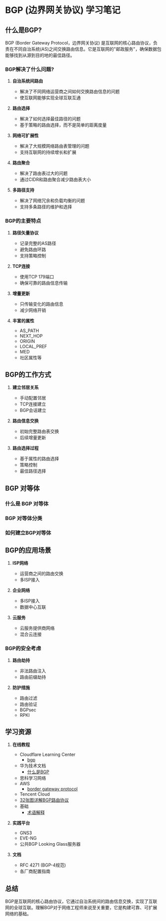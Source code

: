 # BGP (边界网关协议) 学习笔记

## 什么是BGP?

BGP (Border Gateway Protocol，边界网关协议) 是互联网的核心路由协议，负责在不同自治系统(AS)之间交换路由信息。它是互联网的"邮政服务"，确保数据包能够找到从源到目的地的最佳路径。

### BGP解决了什么问题?

1. **自治系统间路由**
   - 解决了不同网络运营商之间如何交换路由信息的问题
   - 使互联网能够实现全球互联互通

2. **路由选择**
   - 解决了如何选择最佳路径的问题
   - 基于策略的路由选择，而不是简单的距离度量

3. **网络可扩展性**
   - 解决了大规模网络路由表管理的问题
   - 支持互联网的持续增长和扩展

4. **路由聚合**
   - 解决了路由表过大的问题
   - 通过CIDR和路由聚合减少路由表大小

5. **多路径支持**
   - 解决了网络冗余和负载均衡的问题
   - 支持多条路径的维护和选择

### BGP的主要特点

1. **路径矢量协议**
   - 记录完整的AS路径
   - 避免路由环路
   - 支持策略控制

2. **TCP连接**
   - 使用TCP 179端口
   - 确保可靠的路由信息传输

3. **增量更新**
   - 只传输变化的路由信息
   - 减少网络开销

4. **丰富的属性**
   - AS_PATH
   - NEXT_HOP
   - ORIGIN
   - LOCAL_PREF
   - MED
   - 社区属性等

## BGP的工作方式

1. **建立邻居关系**
   - 手动配置邻居
   - TCP连接建立
   - BGP会话建立

2. **路由信息交换**
   - 初始完整路由表交换
   - 后续增量更新

3. **路由选择过程**
   - 基于属性的路由选择
   - 策略控制
   - 最佳路径选择

## BGP 对等体

### 什么是 BGP 对等体

### BGP 对等体分类

### 如何建立BGP对等体

## BGP的应用场景

1. **ISP网络**
   - 运营商之间的路由交换
   - 多ISP接入

2. **企业网络**
   - 多ISP接入
   - 数据中心互联

3. **云服务**
   - 云服务提供商网络
   - 混合云连接

### BGP的安全考虑

1. **路由劫持**
   - 非法路由注入
   - 路由前缀劫持

2. **防护措施**
   - 路由过滤
   - 路由验证
   - BGPsec
   - RPKI

## 学习资源

1. **在线教程**
   - Cloudflare Learning Center
     - [bgp](https://www.thebyte.com.cn/content/chapter1/bgp.html)
   - 华为技术文档
     - [什么是BGP](https://info.support.huawei.com/info-finder/encyclopedia/zh/BGP.html)
   - 思科学习网络
   - AWS
     - [border gateway protocol](https://aws.amazon.com/cn/what-is/border-gateway-protocol/)
   - Tencent Cloud
    - [32张图详解BGP路由协议](https://cloud.tencent.com/developer/article/1922673)
   - 基础
     - [术语解释](https://www.thebyte.com.cn/content/chapter1/)

2. **实践平台**
   - GNS3
   - EVE-NG
   - 公共BGP Looking Glass服务器

3. **文档**
   - RFC 4271 (BGP-4规范)
   - 各厂商配置指南

## 总结

BGP是互联网的核心路由协议，它通过自治系统间的路由信息交换，实现了互联网的全球互联。理解BGP对于网络工程师来说至关重要，它是构建可靠、可扩展网络的基础。
